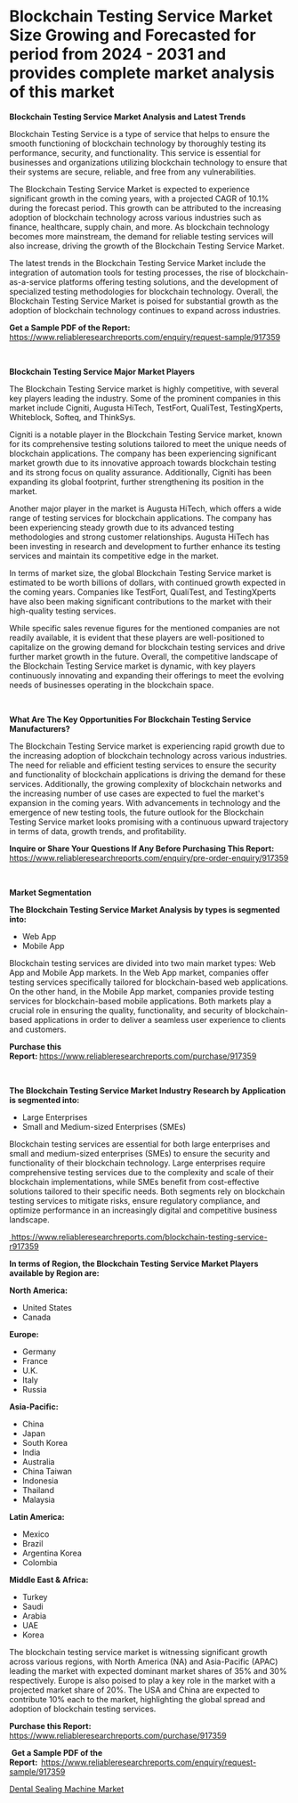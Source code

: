 <p><h1>Blockchain Testing Service Market Size Growing and Forecasted for period from 2024 - 2031 and provides complete market analysis of this market</h1></p><p><strong>Blockchain Testing Service Market Analysis and Latest Trends</strong></p>
<p><p>Blockchain Testing Service is a type of service that helps to ensure the smooth functioning of blockchain technology by thoroughly testing its performance, security, and functionality. This service is essential for businesses and organizations utilizing blockchain technology to ensure that their systems are secure, reliable, and free from any vulnerabilities.</p><p>The Blockchain Testing Service Market is expected to experience significant growth in the coming years, with a projected CAGR of 10.1% during the forecast period. This growth can be attributed to the increasing adoption of blockchain technology across various industries such as finance, healthcare, supply chain, and more. As blockchain technology becomes more mainstream, the demand for reliable testing services will also increase, driving the growth of the Blockchain Testing Service Market.</p><p>The latest trends in the Blockchain Testing Service Market include the integration of automation tools for testing processes, the rise of blockchain-as-a-service platforms offering testing solutions, and the development of specialized testing methodologies for blockchain technology. Overall, the Blockchain Testing Service Market is poised for substantial growth as the adoption of blockchain technology continues to expand across industries.</p></p>
<p><strong>Get a Sample PDF of the Report:&nbsp;</strong> <a href="https://www.reliableresearchreports.com/enquiry/request-sample/917359">https://www.reliableresearchreports.com/enquiry/request-sample/917359</a></p>
<p>&nbsp;</p>
<p><strong>Blockchain Testing Service Major Market Players</strong></p>
<p><p>The Blockchain Testing Service market is highly competitive, with several key players leading the industry. Some of the prominent companies in this market include Cigniti, Augusta HiTech, TestFort, QualiTest, TestingXperts, Whiteblock, Softeq, and ThinkSys.</p><p>Cigniti is a notable player in the Blockchain Testing Service market, known for its comprehensive testing solutions tailored to meet the unique needs of blockchain applications. The company has been experiencing significant market growth due to its innovative approach towards blockchain testing and its strong focus on quality assurance. Additionally, Cigniti has been expanding its global footprint, further strengthening its position in the market.</p><p>Another major player in the market is Augusta HiTech, which offers a wide range of testing services for blockchain applications. The company has been experiencing steady growth due to its advanced testing methodologies and strong customer relationships. Augusta HiTech has been investing in research and development to further enhance its testing services and maintain its competitive edge in the market.</p><p>In terms of market size, the global Blockchain Testing Service market is estimated to be worth billions of dollars, with continued growth expected in the coming years. Companies like TestFort, QualiTest, and TestingXperts have also been making significant contributions to the market with their high-quality testing services.</p><p>While specific sales revenue figures for the mentioned companies are not readily available, it is evident that these players are well-positioned to capitalize on the growing demand for blockchain testing services and drive further market growth in the future. Overall, the competitive landscape of the Blockchain Testing Service market is dynamic, with key players continuously innovating and expanding their offerings to meet the evolving needs of businesses operating in the blockchain space.</p></p>
<p>&nbsp;</p>
<p><strong>What Are The Key Opportunities For Blockchain Testing Service Manufacturers?</strong></p>
<p><p>The Blockchain Testing Service market is experiencing rapid growth due to the increasing adoption of blockchain technology across various industries. The need for reliable and efficient testing services to ensure the security and functionality of blockchain applications is driving the demand for these services. Additionally, the growing complexity of blockchain networks and the increasing number of use cases are expected to fuel the market's expansion in the coming years. With advancements in technology and the emergence of new testing tools, the future outlook for the Blockchain Testing Service market looks promising with a continuous upward trajectory in terms of data, growth trends, and profitability.</p></p>
<p><strong>Inquire or Share Your Questions If Any Before Purchasing This Report:</strong> <a href="https://www.reliableresearchreports.com/enquiry/pre-order-enquiry/917359">https://www.reliableresearchreports.com/enquiry/pre-order-enquiry/917359</a></p>
<p>&nbsp;</p>
<p><strong>Market Segmentation</strong></p>
<p><strong>The Blockchain Testing Service Market Analysis by types is segmented into:</strong></p>
<p><ul><li>Web App</li><li>Mobile App</li></ul></p>
<p><p>Blockchain testing services are divided into two main market types: Web App and Mobile App markets. In the Web App market, companies offer testing services specifically tailored for blockchain-based web applications. On the other hand, in the Mobile App market, companies provide testing services for blockchain-based mobile applications. Both markets play a crucial role in ensuring the quality, functionality, and security of blockchain-based applications in order to deliver a seamless user experience to clients and customers.</p></p>
<p><strong>Purchase this Report:&nbsp;</strong><a href="https://www.reliableresearchreports.com/purchase/917359">https://www.reliableresearchreports.com/purchase/917359</a></p>
<p>&nbsp;</p>
<p><strong>The Blockchain Testing Service Market Industry Research by Application is segmented into:</strong></p>
<p><ul><li>Large Enterprises</li><li>Small and Medium-sized Enterprises (SMEs)</li></ul></p>
<p><p>Blockchain testing services are essential for both large enterprises and small and medium-sized enterprises (SMEs) to ensure the security and functionality of their blockchain technology. Large enterprises require comprehensive testing services due to the complexity and scale of their blockchain implementations, while SMEs benefit from cost-effective solutions tailored to their specific needs. Both segments rely on blockchain testing services to mitigate risks, ensure regulatory compliance, and optimize performance in an increasingly digital and competitive business landscape.</p></p>
<p><a href="https://www.reliableresearchreports.com/blockchain-testing-service-r917359">&nbsp;https://www.reliableresearchreports.com/blockchain-testing-service-r917359</a></p>
<p><strong>In terms of Region, the Blockchain Testing Service Market Players available by Region are:</strong></p>
<p>
    <p> <strong> North America: </strong>
        <ul>
            <li>United States</li>
            <li>Canada</li>
        </ul>
        </p> 
    <p> <strong> Europe: </strong>
        <ul>
            <li>Germany</li>
            <li>France</li>
            <li>U.K.</li>
            <li>Italy</li>
            <li>Russia</li>
        </ul>
        </p> 
    <p> <strong> Asia-Pacific: </strong>
        <ul>
            <li>China</li>
            <li>Japan</li>
            <li>South Korea</li>
            <li>India</li>
            <li>Australia</li>
            <li>China Taiwan</li>
            <li>Indonesia</li>
            <li>Thailand</li>
            <li>Malaysia</li>
        </ul>
        </p> 
    <p> <strong> Latin America: </strong>
        <ul>
            <li>Mexico</li>
            <li>Brazil</li>
            <li>Argentina Korea</li>
            <li>Colombia</li>
        </ul>
        </p> 
    <p> <strong> Middle East & Africa: </strong>
        <ul>
            <li>Turkey</li>
            <li>Saudi</li>
            <li>Arabia</li>
            <li>UAE</li>
            <li>Korea</li>
        </ul>
    </p>
    </p>
<p><p>The blockchain testing service market is witnessing significant growth across various regions, with North America (NA) and Asia-Pacific (APAC) leading the market with expected dominant market shares of 35% and 30% respectively. Europe is also poised to play a key role in the market with a projected market share of 20%. The USA and China are expected to contribute 10% each to the market, highlighting the global spread and adoption of blockchain testing services.</p></p>
<p><strong>Purchase this Report: </strong><a href="https://www.reliableresearchreports.com/purchase/917359">https://www.reliableresearchreports.com/purchase/917359</a></p>
<p>&nbsp;<strong>Get a Sample PDF of the Report:&nbsp;&nbsp;</strong><a href="https://www.reliableresearchreports.com/enquiry/request-sample/917359">https://www.reliableresearchreports.com/enquiry/request-sample/917359</a></p>
<p><strong></strong></p>
<p><p><a href="https://view.publitas.com/reportprime-1/global-dental-sealing-machine-market-is-projected-to-grow-at-a-cagr-of-10-forcasted-for-period-from-2024-to-2031/">Dental Sealing Machine Market</a></p></p>